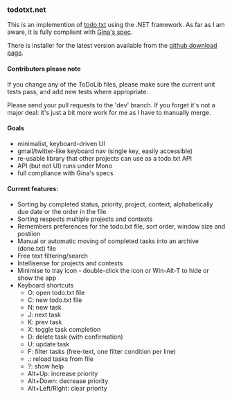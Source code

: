 ### todotxt.net

This is an implemention of [todo.txt](http://todotxt.com/) using the .NET framework. As far as I am aware, it is fully complient with [Gina's spec](https://github.com/ginatrapani/todo.txt-cli/wiki/The-Todo.txt-Format). 

There is installer for the latest version available from the [github download page](https://github.com/benrhughes/todotxt.net/downloads).

#### Contributors please note

If you change any of the ToDoLib files, please make sure the current unit tests pass, and add new tests where appropriate.

Please send your pull requests to the 'dev' branch. If you forget it's not a major deal: it's just a bit more work for me as I have to manually merge.

#### Goals

 - minimalist, keyboard-driven UI
 - gmail/twitter-like keyboard nav (single key, easily accessible)
 - re-usable library that other projects can use as a todo.txt API
 - API (but not UI) runs under Mono
 - full compliance with Gina's specs


#### Current features:

 - Sorting by completed status, priority, project, context, alphabetically due date or the order in the file
 - Sorting respects multiple projects and contexts
 - Remembers preferences for the todo.txt file, sort order, window size and postiion
 - Manual or automatic moving of completed tasks into an archive (done.txt) file
 - Free text filtering/search
 - Intellisense for projects and contexts
 - Minimise to tray icon - double-click the icon or Win-Alt-T to hide or show the app
 - Keyboard shortcuts
	- O: open todo.txt file
	- C: new todo.txt file
	- N: new task
	- J: next task
	- K: prev task
	- X: toggle task completion
	- D: delete task (with confirmation)
	- U: update task
	- F: filter tasks (free-text, one filter condition per line)
	- .: reload tasks from file
	- ?: show help
	- Alt+Up: increase priority
	- Alt+Down: decrease priority
	- Alt+Left/Right: clear priority